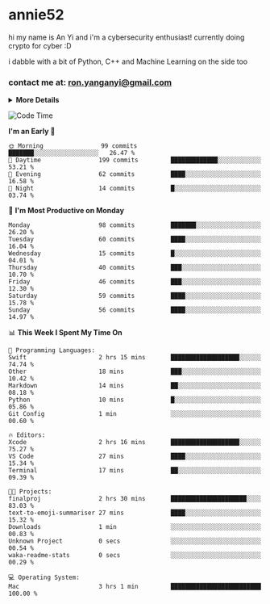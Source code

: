 # annie52 

hi my name is An Yi and i'm a cybersecurity enthusiast!
currently doing crypto for cyber :D

i dabble with a bit of Python, C++ and Machine Learning on the side too

<!--
![trophy](https://github-profile-trophy.vercel.app/?username=yanganyi&theme=discord&no-frame=true&no-bg=false&margin-w=4&row=1)
-->

### contact me at: ron.yanganyi@gmail.com

<details>
<summary>
  <strong>More Details</strong>
</summary>
<br/>

**main langs**

![Python](https://img.shields.io/badge/-Python-black?style=for-the-badge&logo=python)
![C++](https://img.shields.io/badge/-C%2B%2B-black?style=for-the-badge&logo=c%2B%2B)
![Swift](https://img.shields.io/badge/-Swift-black?style=for-the-badge&logo=swift)

**dev envs**

![VSCode](https://img.shields.io/badge/-VS_Code-black?style=for-the-badge&logo=visualstudiocode)
![Figma](https://img.shields.io/badge/-Figma-black?style=for-the-badge&logo=figma)
![XCode](https://img.shields.io/badge/-XCode-black?style=for-the-badge&logo=xcode)
![Github](https://img.shields.io/badge/-Github-black?style=for-the-badge&logo=github)

**browsers**

![Arc Browser](https://img.shields.io/badge/-Arc-black?style=for-the-badge&logo=arc)
![Opera GX](https://img.shields.io/badge/-Opera_GX-black?style=for-the-badge&logo=operagx)
![Firefox](https://img.shields.io/badge/-Firefox-black?style=for-the-badge&logo=firefox)

**devices**

![macOS](https://img.shields.io/badge/-macOS-black?style=for-the-badge&logo=macos)
![Kali Linux](https://img.shields.io/badge/-Kali-black?style=for-the-badge&logo=kalilinux)
![Windows](https://img.shields.io/badge/-Windows-black?style=for-the-badge&logo=windows11)
![Android](https://img.shields.io/badge/-Android-black?style=for-the-badge&logo=android)

</details>

<!--START_SECTION:waka-->
![Code Time](http://img.shields.io/badge/Code%20Time-35%20hrs%2047%20mins-blue)

**I'm an Early 🐤** 

```text
🌞 Morning                99 commits          ███████░░░░░░░░░░░░░░░░░░   26.47 % 
🌆 Daytime                199 commits         █████████████░░░░░░░░░░░░   53.21 % 
🌃 Evening                62 commits          ████░░░░░░░░░░░░░░░░░░░░░   16.58 % 
🌙 Night                  14 commits          █░░░░░░░░░░░░░░░░░░░░░░░░   03.74 % 
```
📅 **I'm Most Productive on Monday** 

```text
Monday                   98 commits          ███████░░░░░░░░░░░░░░░░░░   26.20 % 
Tuesday                  60 commits          ████░░░░░░░░░░░░░░░░░░░░░   16.04 % 
Wednesday                15 commits          █░░░░░░░░░░░░░░░░░░░░░░░░   04.01 % 
Thursday                 40 commits          ███░░░░░░░░░░░░░░░░░░░░░░   10.70 % 
Friday                   46 commits          ███░░░░░░░░░░░░░░░░░░░░░░   12.30 % 
Saturday                 59 commits          ████░░░░░░░░░░░░░░░░░░░░░   15.78 % 
Sunday                   56 commits          ████░░░░░░░░░░░░░░░░░░░░░   14.97 % 
```


📊 **This Week I Spent My Time On** 

```text
💬 Programming Languages: 
Swift                    2 hrs 15 mins       ███████████████████░░░░░░   74.74 % 
Other                    18 mins             ███░░░░░░░░░░░░░░░░░░░░░░   10.42 % 
Markdown                 14 mins             ██░░░░░░░░░░░░░░░░░░░░░░░   08.18 % 
Python                   10 mins             █░░░░░░░░░░░░░░░░░░░░░░░░   05.86 % 
Git Config               1 min               ░░░░░░░░░░░░░░░░░░░░░░░░░   00.60 % 

🔥 Editors: 
Xcode                    2 hrs 16 mins       ███████████████████░░░░░░   75.27 % 
VS Code                  27 mins             ████░░░░░░░░░░░░░░░░░░░░░   15.34 % 
Terminal                 17 mins             ██░░░░░░░░░░░░░░░░░░░░░░░   09.39 % 

🐱‍💻 Projects: 
finalproj                2 hrs 30 mins       █████████████████████░░░░   83.03 % 
text-to-emoji-summariser 27 mins             ████░░░░░░░░░░░░░░░░░░░░░   15.32 % 
Downloads                1 min               ░░░░░░░░░░░░░░░░░░░░░░░░░   00.83 % 
Unknown Project          0 secs              ░░░░░░░░░░░░░░░░░░░░░░░░░   00.54 % 
waka-readme-stats        0 secs              ░░░░░░░░░░░░░░░░░░░░░░░░░   00.29 % 

💻 Operating System: 
Mac                      3 hrs 1 min         █████████████████████████   100.00 % 
```


<!--END_SECTION:waka-->

<!--
## a little background

- I am currently studying at [Hwa Chong Junior College](https://www.hci.edu.sg/), subject combi P CP M E
- Currently doing CTFs and [Leetcode](https://leetcode.com/) daily challenges
- Fluent in English and Chinese, learning Russian and Indonesian

<a href="">
  <img align="centre" src="https://github-readme-stats.vercel.app/api?username=yanganyi&count_private=true&include_all_commits=true&show_icons=true&title_color=007bff&text_color=e7e7e7&icon_color=007bff&bg_color=171c28" />
<a />
-->



<!--
![Top Langs](https://github-readme-stats.vercel.app/api/top-langs/?username=yanganyi&layout=compact&title_color=007bff&text_color=e7e7e7&icon_color=007bff&bg_color=171c28)
-->

<!--
**yanganyi/yanganyi** is a ✨ _special_ ✨ repository because its `README.md` (this file) appears on your GitHub profile.

Here are some ideas to get you started:

- 🔭 I’m currently working on ...
- 🌱 I’m currently learning ...
- 👯 I’m looking to collaborate on ...
- 🤔 I’m looking for help with ...
- 💬 Ask me about ...
- 📫 How to reach me: ...
- 😄 Pronouns: ...
- ⚡ Fun fact: ...
-->
